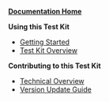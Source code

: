 **[Documentation Home](Home)**

**Using this Test Kit**
  - [Getting Started](https://github.com/inferno-framework/us-core-test-kit/?tab=readme-ov-file#getting-started)
  - [Test Kit Overview](Overview.md)

**Contributing to this Test Kit**
  - [Technical Overview](Technical-Overview)
  - [Version Update Guide](Version-Update-Guide)